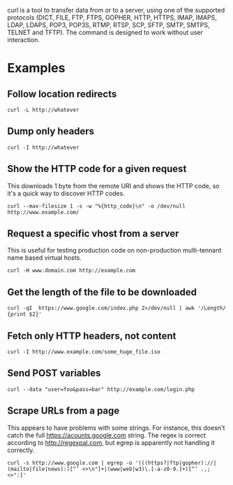 curl is a tool to transfer data from or to a server, using one of the supported protocols (DICT, FILE, FTP, FTPS, GOPHER, HTTP, HTTPS, IMAP, IMAPS, LDAP, LDAPS, POP3, POP3S, RTMP, RTSP, SCP, SFTP, SMTP, SMTPS, TELNET and TFTP). The command is designed to work without user interaction.

# Examples

## Follow location redirects

    curl -L http://whatever

## Dump only headers

    curl -I http://whatever

## Show the HTTP code for a given request
This downloads 1 byte from the remote URI and shows the HTTP code, so it's a quick way to discover HTTP codes.

    curl --max-filesize 1 -s -w "%{http_code}\n" -o /dev/null http://www.example.com/

## Request a specific vhost from a server
This is useful for testing production code on non-production multi-tennant name based virtual hosts.

    curl -H www.domain.com http://example.com

## Get the length of the file to be downloaded

    curl -qI  https://www.google.com/index.php 2>/dev/null | awk '/Length/ {print $2}'

## Fetch only HTTP headers, not content

    curl -I http://www.example.com/some_huge_file.iso

## Send POST variables

    curl --data "user=foo&pass=bar" http://example.com/login.php

## Scrape URLs from a page
This appears to have problems with some strings. For instance, this doesn't catch the full https://acounts.google.com string.  The regex is correct according to http://regexpal.com, but egrep is apparently not handling it correctly.

    curl -s http://www.google.com | egrep -o '(((https?|ftp|gopher)://|(mailto|file|news):)[^’ <>\n"]+|(www|web|w3)\.[-a-z0-9.]+)[^’ .,;<>":]'
